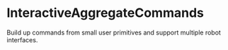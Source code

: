 # InteractiveAggregateCommands
Build up commands from small user primitives and support multiple robot interfaces.
